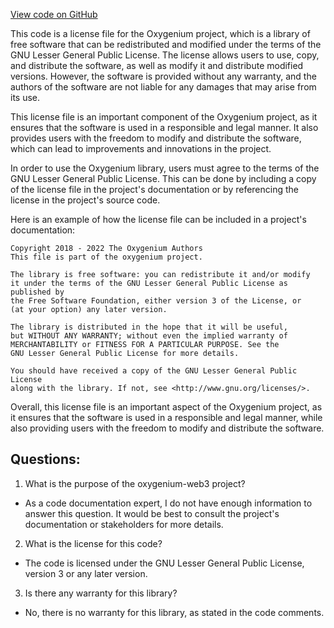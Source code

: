 [View code on GitHub](https://github.com/oxygenium-network/oxygenium-web3/configs/header.js)

This code is a license file for the Oxygenium project, which is a library of free software that can be redistributed and modified under the terms of the GNU Lesser General Public License. The license allows users to use, copy, and distribute the software, as well as modify it and distribute modified versions. However, the software is provided without any warranty, and the authors of the software are not liable for any damages that may arise from its use.

This license file is an important component of the Oxygenium project, as it ensures that the software is used in a responsible and legal manner. It also provides users with the freedom to modify and distribute the software, which can lead to improvements and innovations in the project.

In order to use the Oxygenium library, users must agree to the terms of the GNU Lesser General Public License. This can be done by including a copy of the license file in the project's documentation or by referencing the license in the project's source code.

Here is an example of how the license file can be included in a project's documentation:

```
Copyright 2018 - 2022 The Oxygenium Authors
This file is part of the oxygenium project.

The library is free software: you can redistribute it and/or modify
it under the terms of the GNU Lesser General Public License as published by
the Free Software Foundation, either version 3 of the License, or
(at your option) any later version.

The library is distributed in the hope that it will be useful,
but WITHOUT ANY WARRANTY; without even the implied warranty of
MERCHANTABILITY or FITNESS FOR A PARTICULAR PURPOSE. See the
GNU Lesser General Public License for more details.

You should have received a copy of the GNU Lesser General Public License
along with the library. If not, see <http://www.gnu.org/licenses/>.
```

Overall, this license file is an important aspect of the Oxygenium project, as it ensures that the software is used in a responsible and legal manner, while also providing users with the freedom to modify and distribute the software.
## Questions: 
 1. What is the purpose of the oxygenium-web3 project?
- As a code documentation expert, I do not have enough information to answer this question. It would be best to consult the project's documentation or stakeholders for more details.

2. What is the license for this code?
- The code is licensed under the GNU Lesser General Public License, version 3 or any later version.

3. Is there any warranty for this library?
- No, there is no warranty for this library, as stated in the code comments.